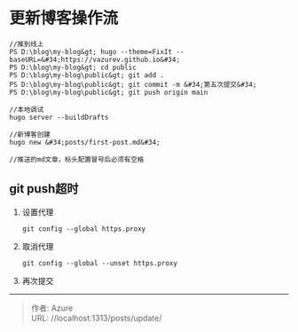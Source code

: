 # 更新博客操作流




```shell
//推到线上
PS D:\blog\my-blog&gt; hugo --theme=FixIt --baseURL=&#34;https://vazurev.github.io&#34;
PS D:\blog\my-blog&gt; cd public
PS D:\blog\my-blog\public&gt; git add .
PS D:\blog\my-blog\public&gt; git commit -m &#34;第五次提交&#34;
PS D:\blog\my-blog\public&gt; git push origin main

//本地调试
hugo server --buildDrafts

//新博客创建
hugo new &#34;posts/first-post.md&#34;

//推送的md文章，标头配置冒号后必须有空格
```



## git push超时

1. 设置代理

   ```
   git config --global https.proxy
   ```

2. 取消代理

   ```
   git config --global --unset https.proxy
   ```

3. 再次提交



---

> 作者: Azure  
> URL: //localhost:1313/posts/update/  

